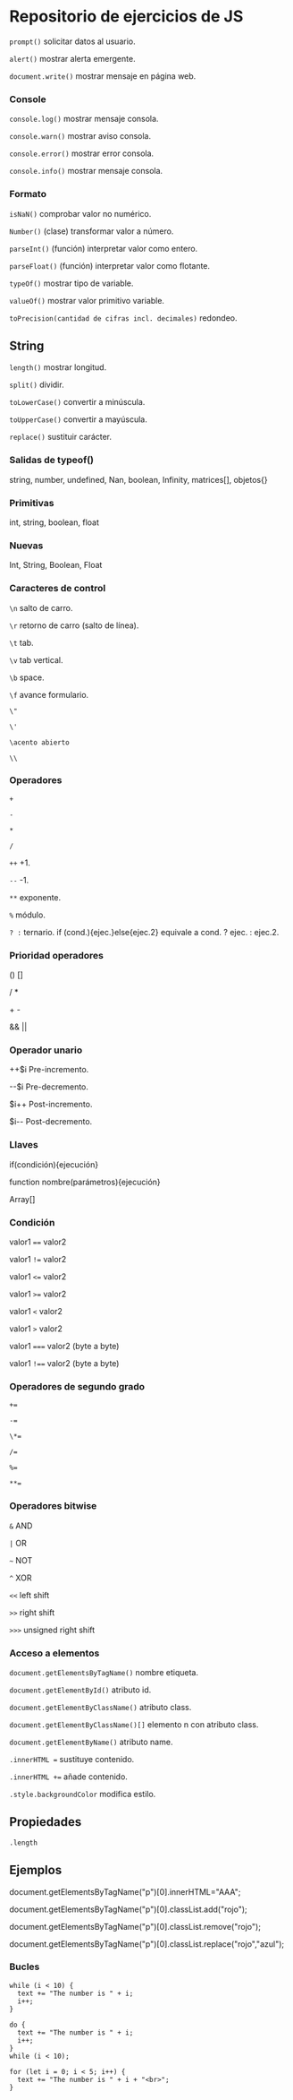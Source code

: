 # Repositorio de ejercicios de JS

`prompt()` solicitar datos al usuario.

`alert()` mostrar alerta emergente.

`document.write()` mostrar mensaje en página web.

### Console

`console.log()` mostrar mensaje consola.

`console.warn()` mostrar aviso consola.

`console.error()` mostrar error consola.

`console.info()` mostrar mensaje consola.

### Formato

`isNaN()` comprobar valor no numérico.

`Number()` (clase) transformar valor a número.

`parseInt()` (función) interpretar valor como entero.

`parseFloat()` (función) interpretar valor como flotante.

`typeOf()` mostrar tipo de variable.

`valueOf()` mostrar valor primitivo variable.

`toPrecision(cantidad de cifras incl. decimales)` redondeo.

## String

`length()` mostrar longitud.

`split()` dividir.

`toLowerCase()` convertir a minúscula.

`toUpperCase()` convertir a mayúscula.

`replace()` sustituir carácter.

### Salidas de typeof()

string, number, undefined, Nan, boolean, Infinity, matrices[], objetos{}

### Primitivas

int, string, boolean, float

### Nuevas

Int, String, Boolean, Float

### Caracteres de control

`\n` salto de carro.

`\r` retorno de carro (salto de línea).

`\t` tab.

`\v` tab vertical.

`\b` space.

`\f` avance formulario.

`\"`

`\'`

`\acento abierto`

`\\`

### Operadores

`+`

`-`

`*`

`/`

`++` +1.

`--` -1.

`**` exponente.

`%` módulo.

`? :` ternario. if (cond.){ejec.}else{ejec.2} equivale a cond. ? ejec. : ejec.2.

### Prioridad operadores

() []

/ \*

\+ -

&& ||

### Operador unario

++$i Pre-incremento.

--$i Pre-decremento.

$i++ Post-incremento.

$i-- Post-decremento.

### Llaves

if(condición){ejecución}

function nombre(parámetros){ejecución}

Array[]

### Condición

valor1 `==` valor2

valor1 `!=` valor2

valor1 `<=` valor2

valor1 `>=` valor2

valor1 `<` valor2

valor1 `>` valor2

valor1 `===` valor2 (byte a byte)

valor1 `!==` valor2 (byte a byte)

### Operadores de segundo grado

`+=`

`-=`

`\*=`

`/=`

`%=`

`**=`

### Operadores bitwise

`&` AND

`|` OR

`~` NOT

`^` XOR

`<<` left shift

`>>` right shift

`>>>` unsigned right shift

### Acceso a elementos

`document.getElementsByTagName()` nombre etiqueta.

`document.getElementById()` atributo id.

`document.getElementByClassName()` atributo class.

`document.getElementByClassName()[]` elemento n con atributo class.

`document.getElementByName()` atributo name.

`.innerHTML =` sustituye contenido.

`.innerHTML +=` añade contenido.

`.style.backgroundColor` modifica estilo.

## Propiedades

`.length`

## Ejemplos

document.getElementsByTagName("p")[0].innerHTML="AAA";

document.getElementsByTagName("p")[0].classList.add("rojo");

document.getElementsByTagName("p")[0].classList.remove("rojo");

document.getElementsByTagName("p")[0].classList.replace("rojo","azul");

### Bucles

```
while (i < 10) {
  text += "The number is " + i;
  i++;
}
```

```
do {
  text += "The number is " + i;
  i++;
}
while (i < 10);
```

```
for (let i = 0; i < 5; i++) {
  text += "The number is " + i + "<br>";
}
```
